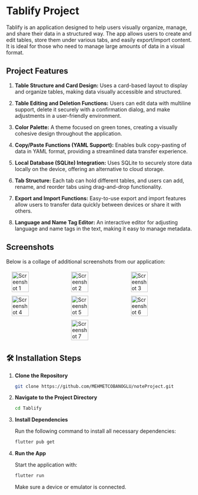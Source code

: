 # Tablify Project

Tablify is an application designed to help users visually organize, manage, and share their data in a structured way. The app allows users to create and edit tables, store them under various tabs, and easily export/import content. It is ideal for those who need to manage large amounts of data in a visual format.

## Project Features

1. **Table Structure and Card Design:** Uses a card-based layout to display and organize tables, making data visually accessible and structured.

2. **Table Editing and Deletion Functions:** Users can edit data with multiline support, delete it securely with a confirmation dialog, and make adjustments in a user-friendly environment.

3. **Color Palette:** A theme focused on green tones, creating a visually cohesive design throughout the application.

4. **Copy/Paste Functions (YAML Support):** Enables bulk copy-pasting of data in YAML format, providing a streamlined data transfer experience.

5. **Local Database (SQLite) Integration:** Uses SQLite to securely store data locally on the device, offering an alternative to cloud storage.

6. **Tab Structure:** Each tab can hold different tables, and users can add, rename, and reorder tabs using drag-and-drop functionality.

7. **Export and Import Functions:** Easy-to-use export and import features allow users to transfer data quickly between devices or share it with others.

8. **Language and Name Tag Editor:** An interactive editor for adjusting language and name tags in the text, making it easy to manage metadata.

## Screenshots

Below is a collage of additional screenshots from our application:

<div style="display: flex; flex-wrap: wrap; justify-content: center;"> 
    <img src="https://github.com/user-attachments/assets/8b041585-47f2-4541-8dfe-eebc1db5d5f1" alt="Screenshot 1" style="width: 30%; margin: 1%;"> 
    <img src="https://github.com/user-attachments/assets/3bba8b64-9c0c-45b0-b820-0ce96b489295" alt="Screenshot 2" style="width: 30%; margin: 1%;"> 
    <img src="https://github.com/user-attachments/assets/1886b893-a6d7-4e8a-891c-cb0741259be4" alt="Screenshot 3" style="width: 30%; margin: 1%;"> 
    <img src="https://github.com/user-attachments/assets/c53a062c-97cf-4477-91d3-d8d41bf1df25" alt="Screenshot 4" style="width: 30%; margin: 1%;"> 
    <img src="https://github.com/user-attachments/assets/4f79ebb5-75a9-45e8-9b01-8f2c026012f0" alt="Screenshot 5" style="width: 30%; margin: 1%;"> 
    <img src="https://github.com/user-attachments/assets/d6977889-aea9-4b79-9169-e7a549c76a5b" alt="Screenshot 6" style="width: 30%; margin: 1%;"> 
    <img src="https://github.com/user-attachments/assets/84be48de-d40d-47f0-a9a0-80309de7be0f" alt="Screenshot 7" style="width: 30%; margin: 1%;"> 
</div>





## 🛠️ Installation Steps

1. **Clone the Repository**

   ```bash
   git clone https://github.com/MEHMETCOBANOGLU/noteProject.git
   ```

2. **Navigate to the Project Directory**

   ```bash
   cd Tablify
   ```

3. **Install Dependencies**

   Run the following command to install all necessary dependencies:

   ```bash
   flutter pub get
   ```

4. **Run the App**

   Start the application with:

   ```bash
   flutter run
   ```

   Make sure a device or emulator is connected.
